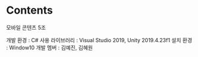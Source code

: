 # Contents
모바일 콘텐츠 5조

개발 환경 : C#
사용 라이브러리 :  Visual Studio 2019, Unity 2019.4.23f1
설치 환경 : Window10
개발 멤버 : 김예진, 김혜원
